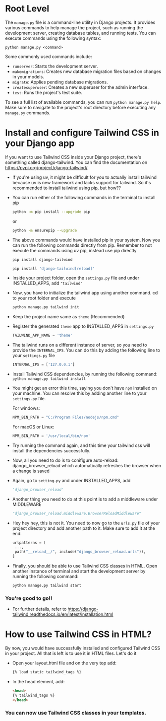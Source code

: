 # Root Level

The `manage.py` file is a command-line utility in Django projects. It provides various commands to help manage the project, such as running the development server, creating database tables, and running tests. You can execute commands using the following syntax:

```
python manage.py <command>
```

Some commonly used commands include:

- `runserver`: Starts the development server.
- `makemigrations`: Creates new database migration files based on changes in your models.
- `migrate`: Applies pending database migrations.
- `createsuperuser`: Creates a new superuser for the admin interface.
- `test`: Runs the project's test suite.

To see a full list of available commands, you can run `python manage.py help`. Make sure to navigate to the project's root directory before executing any `manage.py` commands.


# Install and configure Tailwind CSS in your Django app

If you want to use Tailwind CSS inside your Django project, there's something called django-tailwind. You can find the documentation on https://pypi.org/project/django-tailwind/

- If you're using uv, it might be difficult for you to actually install tailwind because uv is new framework and lacks support for tailwind. So it's recommended to install tailwind using pip, but how??

- You can run either of the following commands in the terminal to install pip
  ```bash
  python -m pip install --upgrade pip
  ```
  or

  ```bash
  python -m ensurepip --upgrade 
  ```

- The above commands would have installed pip in your system. Now you can run the following commands directly from pip. Remember to not execute the commands using uv pip, instead use pip directly

  ```bash
  pip install django-tailwind
  ```

  ```bash
  pip install 'django-tailwind[reload]'
  ```

- Inside your project folder, open the `settings.py` file and under INSTALLED_APPS, add `"tailwind"`

- Now, you have to initialize the tailwind app using another command. cd to your root folder and execute
  
  ```bash
  python manage.py tailwind init
  ```

- Keep the project name same as `theme` (Recommended)

- Register the generated `theme` app to INSTALLED_APPS in `settings.py`
  ```python
  TAILWIND_APP_NAME = 'theme'
  ```

- The tailwind runs on a different instance of server, so you need to provide the `INTERNAL_IPS`. You can do this by adding the following line to your `settings.py` file
  ```python
  INTERNAL_IPS = ['127.0.0.1'] 
  ```

- Install Tailwind CSS dependencies, by running the following command:
  `python manage.py tailwind install`

- You might get an error this time, saying you don't have `npm` installed on your machine. You can resolve this by adding another line to your `settings.py` file.

  For windows: 
  ```python
  NPM_BIN_PATH = "C:/Program Files/nodejs/npm.cmd"
  ```
  For macOS or Linux:
  ```python
  NPM_BIN_PATH = '/usr/local/bin/npm'
  ```

- Try running the command again, and this time your tailwind css will install the dependencies successfully.

- Now, all you need to do is to conifigure auto-reload: django_browser_reload which automatically refreshes the browser when a change is saved

- Again, go to `setting.py` and under INSTALLED_APPS, add 
  ```python
  'django_browser_reload' 
  ```
- Another thing you need to do at this point is to add a middleware under MIDDLEWARE
  ```python
  "django_browser_reload.middleware.BrowserReloadMiddleware"
  ```

- Hey hey hey, this is not it. You need to now go to the `urls.py` file of your project directory and add another path to it. Make sure to add it at the end.
   ```python
   urlpatterns = [
    ...,
    path("__reload__/", include("django_browser_reload.urls")),
   ]
   ```

- Finally, you should be able to use Tailwind CSS classes in HTML. Open another instance of terminal and start the development server by running the following command:
   ```bash
   python manage.py tailwind start
   ```

### You're good to go!!
- For further details, refer to https://django-tailwind.readthedocs.io/en/latest/installation.html



#
# How to use Tailwind CSS in HTML?
By now, you would have successfully installed and configured Tailwind CSS in your project. All that is left is to use it in HTML files. Let's do it

- Open your layout.html file and on the very top add:
  ```html
  {% load static tailwind_tags %}
  ```

- In the head element, add:
  ```html
  <head>
  {% tailwind_tags %}
  </head>
  ```

### You can now use Tailwind CSS classes in your templates.